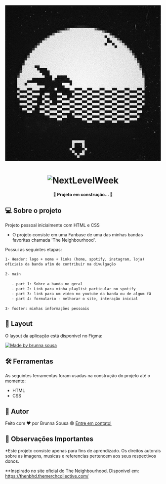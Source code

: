 <h1 align="center">
    <img alt="imagem do banner do arquivo readme" title="banner-readme" src="./assets/imgs/imagens_base_projeto_readme/readme-banner.jpg" />
</h1>

<h1 align="center">
    <img alt="NextLevelWeek" title="#NextLevelWeek" src="./assets/banner.png" />
</h1>

<h4 align="center"> 
	🚧 Projeto em construção... 🚧
</h4>


## 💻 Sobre o projeto

Projeto pessoal inicialmente com HTML e CSS

- O projeto consiste em uma Fanbase de uma das minhas bandas favoritas chamada 'The Neighbourhood'.

Possui as seguintes etapas:

    1- Header: logo + nome + links (home, spotify, instagram, loja) oficiais da banda afim de contribuir na divulgação

    2- main

       - part 1: Sobre a banda no geral
       - part 2: Link para minha playlist particular no spotify
       - part 3: link para um video no youtube da banda ou de algum fã
       - part 4: formulario - melhorar o site, interação inicial
       
    3- footer: minhas informações pessoais

## 🎨 Layout

O layout da aplicação está disponível no Figma:

<a href="https://www.figma.com/file/zr9AMKLiJduDrrk7ffgCQ3/The-Neighbourhood---fanbase?node-id=0%3A1">
  <img alt="Made by brunna sousa" src="https://img.shields.io/badge/Acessar%20Layout%20-Figma-%2304D361">
</a>


## 🛠 Ferramentas

As seguintes ferramentas foram usadas na construção do projeto até o momento:

- HTML
- CSS

## 📝 Autor
Feito com ❤️ por Brunna Sousa 😄 [Entre em contato!](https://www.linkedin.com/in/brunna-sousa/)

## 👀 Observações Importantes

*Este projeto consiste apenas para fins de aprendizado. Os direitos autorais sobre as imagens, musicas e referencias pertencem aos seus respectivos donos.

**Inspirado no site oficial do The Neighbourhood. Disponivel em: https://thenbhd.themerchcollective.com/